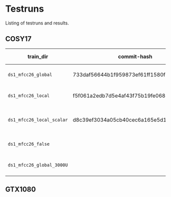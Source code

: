 # Testruns
Listing of testruns and results.


## COSY17
| train_dir                 | commit-hash                              | Branch | Server | BS | Features | Normalize    | Units | Epochs | Layout | What was tested?                        | Loss | MED | WER |
|---------------------------|------------------------------------------|--------|--------|---:|----------|--------------|------:|-------:|-------:|-----------------------------------------|-----:|----:|----:|
| `ds1_mfcc26_global`       | 733daf56644b1f959873ef61ff1580f6fcac91eb | `ds1`  | cosy14 |  8 | MFCC     | global       |  2048 |     20 | 3d1r2d | DS1 w/ global MFCC normalization.       |      |     |     |
| `ds1_mfcc26_local`        | f5f061a2edb7d5e4af43f75b19fe068d91043541 | `ds1`  | cosy15 |  8 | MFCC     | local        |  2048 |     20 | 3d1r2d | DS1 w/ local MFCC normalization.        |      |     |     |
| `ds1_mfcc26_local_scalar` | d8c39ef3034a05cb40cec6a165e5d1732fc58781 | `ds1`  | cosy16 |  8 | MFCC     | local scalar |  2048 |     20 | 3d1r2d | DS1 w/ local_scalar MFCC normalization. |      |     |     |
| `ds1_mfcc26_false`        |                                          | `ds1`  | cosy   |  8 | MFCC     | False        |  2048 |     20 | 3d1r2d | DS1 w/o MFCC normalization.             |      |     |     |
| `ds1_mfcc26_global_3000U` |                                          | `ds1`  |        |  8 | MFCC     | global       |  3000 |     20 | 3d1r2d | DS1 w/ global MFCC normalization.       |      |     |     |

## GTX1080